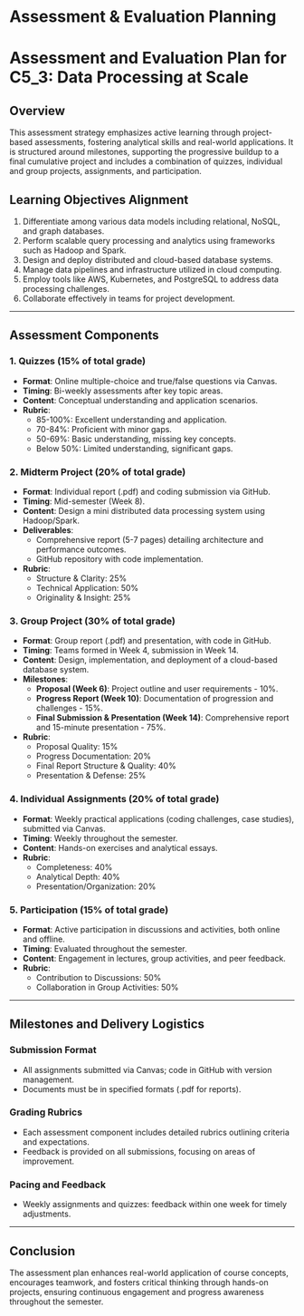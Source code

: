 Assessment & Evaluation Planning
================================

# Assessment and Evaluation Plan for C5_3: Data Processing at Scale

## Overview
This assessment strategy emphasizes active learning through project-based assessments, fostering analytical skills and real-world applications. It is structured around milestones, supporting the progressive buildup to a final cumulative project and includes a combination of quizzes, individual and group projects, assignments, and participation.

## Learning Objectives Alignment
1. Differentiate among various data models including relational, NoSQL, and graph databases.
2. Perform scalable query processing and analytics using frameworks such as Hadoop and Spark.
3. Design and deploy distributed and cloud-based database systems.
4. Manage data pipelines and infrastructure utilized in cloud computing.
5. Employ tools like AWS, Kubernetes, and PostgreSQL to address data processing challenges.
6. Collaborate effectively in teams for project development.

---

## Assessment Components

### 1. Quizzes (15% of total grade)
- **Format**: Online multiple-choice and true/false questions via Canvas.
- **Timing**: Bi-weekly assessments after key topic areas.
- **Content**: Conceptual understanding and application scenarios.
- **Rubric**:
  - 85-100%: Excellent understanding and application.
  - 70-84%: Proficient with minor gaps.
  - 50-69%: Basic understanding, missing key concepts.
  - Below 50%: Limited understanding, significant gaps.

### 2. Midterm Project (20% of total grade)
- **Format**: Individual report (.pdf) and coding submission via GitHub.
- **Timing**: Mid-semester (Week 8).
- **Content**: Design a mini distributed data processing system using Hadoop/Spark.
- **Deliverables**:
  - Comprehensive report (5-7 pages) detailing architecture and performance outcomes.
  - GitHub repository with code implementation.
- **Rubric**:
  - Structure & Clarity: 25%
  - Technical Application: 50%
  - Originality & Insight: 25%

### 3. Group Project (30% of total grade)
- **Format**: Group report (.pdf) and presentation, with code in GitHub.
- **Timing**: Teams formed in Week 4, submission in Week 14.
- **Content**: Design, implementation, and deployment of a cloud-based database system.
- **Milestones**:
  - **Proposal (Week 6)**: Project outline and user requirements - 10%.
  - **Progress Report (Week 10)**: Documentation of progression and challenges - 15%.
  - **Final Submission & Presentation (Week 14)**: Comprehensive report and 15-minute presentation - 75%.
- **Rubric**:
  - Proposal Quality: 15%
  - Progress Documentation: 20%
  - Final Report Structure & Quality: 40%
  - Presentation & Defense: 25%

### 4. Individual Assignments (20% of total grade)
- **Format**: Weekly practical applications (coding challenges, case studies), submitted via Canvas.
- **Timing**: Weekly throughout the semester.
- **Content**: Hands-on exercises and analytical essays.
- **Rubric**:
  - Completeness: 40%
  - Analytical Depth: 40%
  - Presentation/Organization: 20%

### 5. Participation (15% of total grade)
- **Format**: Active participation in discussions and activities, both online and offline.
- **Timing**: Evaluated throughout the semester.
- **Content**: Engagement in lectures, group activities, and peer feedback.
- **Rubric**:
  - Contribution to Discussions: 50%
  - Collaboration in Group Activities: 50%

---

## Milestones and Delivery Logistics

### Submission Format
- All assignments submitted via Canvas; code in GitHub with version management.
- Documents must be in specified formats (.pdf for reports).

### Grading Rubrics
- Each assessment component includes detailed rubrics outlining criteria and expectations.
- Feedback is provided on all submissions, focusing on areas of improvement.

### Pacing and Feedback
- Weekly assignments and quizzes: feedback within one week for timely adjustments.

---

## Conclusion
The assessment plan enhances real-world application of course concepts, encourages teamwork, and fosters critical thinking through hands-on projects, ensuring continuous engagement and progress awareness throughout the semester.